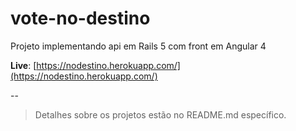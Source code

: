 # vote-no-destino 

Projeto implementando api em Rails 5 com front em Angular 4

**Live**: [https://nodestino.herokuapp.com/](https://nodestino.herokuapp.com/)



--


> Detalhes sobre os projetos estão no README.md específico.
